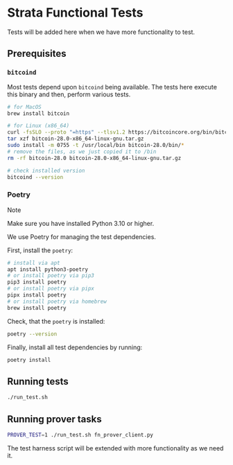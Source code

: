 # Strata Functional Tests

Tests will be added here when we have more functionality to test.

## Prerequisites

### `bitcoind`

Most tests depend upon `bitcoind` being available. The tests here execute
this binary and then, perform various tests.

```bash
# for MacOS
brew install bitcoin
```

```bash
# for Linux (x86_64)
curl -fsSLO --proto "=https" --tlsv1.2 https://bitcoincore.org/bin/bitcoin-core-28.0/bitcoin-28.0-x86_64-linux-gnu.tar.gz
tar xzf bitcoin-28.0-x86_64-linux-gnu.tar.gz
sudo install -m 0755 -t /usr/local/bin bitcoin-28.0/bin/*
# remove the files, as we just copied it to /bin
rm -rf bitcoin-28.0 bitcoin-28.0-x86_64-linux-gnu.tar.gz
```

```bash
# check installed version
bitcoind --version
```

### Poetry

> [!NOTE]
> Make sure you have installed Python 3.10 or higher.

We use Poetry for managing the test dependencies.

First, install the `poetry`:

```bash
# install via apt
apt install python3-poetry
# or install poetry via pip3
pip3 install poetry
# or install poetry via pipx
pipx install poetry
# or install poetry via homebrew
brew install poetry
```

Check, that the `poetry` is installed:
```bash
poetry --version
```

Finally, install all test dependencies by running:
```bash
poetry install
```

## Running tests

```bash
./run_test.sh
```

## Running prover tasks

```bash
PROVER_TEST=1 ./run_test.sh fn_prover_client.py
```

The test harness script will be extended with more functionality as we need it.
